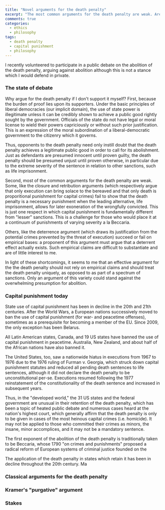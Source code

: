```yaml
---
title: "Novel arguments for the death penalty"
excerpt: "The most common arguments for the death penalty are weak. Are there novel and resilient ones?"
comments: true
categories: 
  - ethics
  - philosophy
tags:
  - death penalty
  - capital punishment
  - philosophy
---
```


I recently volunteered to participate in a public debate on the abolition of the death penalty, arguing against abolition although this is not a stance which I would defend in private.

### The state of debate

Why argue for the death penalty if I don't support it myself? First, because the burden of proof lies upon its supporters. Under the basic principles of liberal democracies (our implicit domain), the use of state power is illegitimate unless it can be credibly shown to achieve a public good rightly sought by the government. Officials of the state do not have legal or moral license to wield their powers capriciously or without such prior justification. This is an expression of the moral subordination of a liberal-democratic government to the citizenry which it governs.

Thus, opponents to the death penalty need only instill doubt that the death penalty achieves a legitimate public good in order to call for its abolishment. Just as defendants are presumed innocent until proven guilty, the death penalty should be presumed unjust until proven otherwise, in particular due to the extreme severity of the sentence in relation to other sanctions, such as life imprisonment.

Second, most of the common arguments for the death penalty are weak. Some, like the closure and retribution arguments (which respectively argue that only execution can bring solace to the bereaved and that only death is proporitional punishment for capital crimes) fail to show that the death penalty is a necessary punishment when the leading alternative, life imprisonment, allows for later exoneration of the wrongfully convicted. This is just one respect in which capital punishment is fundamentally different from "lesser" sanctions. This is a challenge for those who would place it at a continuum of punishments of varying severity a la Beccaria.

Others, like the deterrence argument (which draws its justification from the potential crimes prevented by the threat of execution) succeed or fail on empirical bases: a proponent of this argument must argue that a deterrent effect actually exists. Such empirical claims are difficult to substantiate and are of little interest to me.

In light of these shortcomings, it seems to me that an effective argument for the the death penalty should not rely on empirical claims and should treat the death penalty uniquely, as opposed to as part of a spectrum of sanctions. Only an argument of this variety could stand against the overwhelming presumption for abolition.

### Capital punishment today

State use of capital punishment has been in decline in the 20th and 21th centuries. After the World Wars, a European nations successively moved to ban the use of capital punishment (for war- and peacetime offenses), sometimes as a prerequisite for becoming a member of the EU. Since 2009, the only exception has been Belarus.

All Latin American states, Canada, and 19 US states have banned the use of capital punishment in peacetime. Australia, New Zealand, and about half of the African nations have also banned it.

The United States, too, saw a nationwide hiatus in executions from 1967 to 1976 due to the 1976 ruling of Furman v. Georgia, which struck down capital punishment statutes and reduced all pending death sentences to life sentences, although it did not declare the death penalty to be unconstitutional per-se. Executions resumed following the 1977 reinstatement of the constitutionality of the death sentence and increased in subsequent years. 

Thus, in the "developed world," the 31 US states and the federal government are unusual in their retention of the death penalty, which has been a topic of heated public debate and numerous cases heard at the nation's highest court, which generally affirm that the death penalty is only to be given in cases of the most heinous capital crimes (i.e. homicide). It may not be applied to those who committed their crimes as minors, the insane, minor accomplices, and it may not be a mandatory sentence.

The first exponent of the abolition of the death penalty is traditionally taken to be Beccaria, whose 1790 "on crimes and punishments" proposed a radical reform of European systems of criminal justice founded on the 

The application of the death penalty in states which retain it has been in decline throughout the 20th century. Ma

### Classical arguments for the death penalty

### Kramer's "purgative" argument

### Stakes